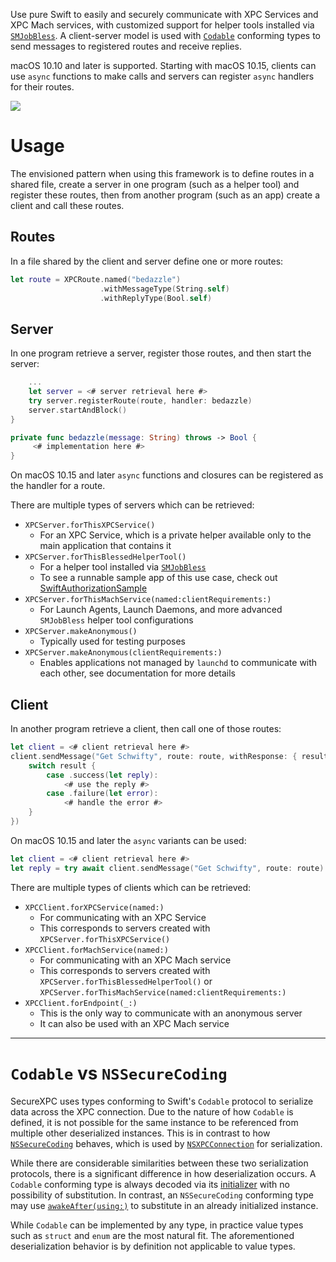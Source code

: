 Use pure Swift to easily and securely communicate with XPC Services and XPC Mach services, with customized support for
helper tools installed via [`SMJobBless`](https://developer.apple.com/documentation/servicemanagement/1431078-smjobbless).
A client-server model is used with [`Codable`](https://developer.apple.com/documentation/swift/codable) conforming types
to send messages to registered routes and receive replies.

macOS 10.10 and later is supported. Starting with macOS 10.15, clients can use `async` functions to make calls and
servers can register `async` handlers for their routes.

[![](https://img.shields.io/endpoint?url=https%3A%2F%2Fswiftpackageindex.com%2Fapi%2Fpackages%2Ftrilemma-dev%2FSecureXPC%2Fbadge%3Ftype%3Dswift-versions)](https://swiftpackageindex.com/trilemma-dev/SecureXPC)

# Usage
The envisioned pattern when using this framework is to define routes in a shared file, create a server in one program
(such as a helper tool) and register these routes, then from another program (such as an app) create a client and call
these routes.

## Routes
In a file shared by the client and server define one or more routes:
```swift
let route = XPCRoute.named("bedazzle")
                    .withMessageType(String.self)
                    .withReplyType(Bool.self)
```

## Server
In one program retrieve a server, register those routes, and then start the server:
```swift
    ...
    let server = <# server retrieval here #>
    try server.registerRoute(route, handler: bedazzle)
    server.startAndBlock()
}

private func bedazzle(message: String) throws -> Bool {
     <# implementation here #>
}
```

On macOS 10.15 and later `async` functions and closures can be registered as the handler for a route.

There are multiple types of servers which can be retrieved:
 - `XPCServer.forThisXPCService()`
     - For an XPC Service, which is a private helper available only to the main application that contains it
 - `XPCServer.forThisBlessedHelperTool()`
     - For a helper tool installed via
       [`SMJobBless`](https://developer.apple.com/documentation/servicemanagement/1431078-smjobbless)
     - To see a runnable sample app of this use case, check out
       [SwiftAuthorizationSample](https://github.com/trilemma-dev/SwiftAuthorizationSample)
 - `XPCServer.forThisMachService(named:clientRequirements:)`
     - For Launch Agents, Launch Daemons, and more advanced `SMJobBless` helper tool configurations
 - `XPCServer.makeAnonymous()`
     - Typically used for testing purposes
 - `XPCServer.makeAnonymous(clientRequirements:)`
     - Enables applications not managed by `launchd` to communicate with each other, see documentation for more details

## Client
In another program retrieve a client, then call one of those routes:
```swift
let client = <# client retrieval here #>
client.sendMessage("Get Schwifty", route: route, withResponse: { result in
    switch result {
        case .success(let reply):
            <# use the reply #>
        case .failure(let error):
            <# handle the error #>
    }
})
```

On macOS 10.15 and later the `async` variants can be used:
```swift
let client = <# client retrieval here #>
let reply = try await client.sendMessage("Get Schwifty", route: route)
```

There are multiple types of clients which can be retrieved:
 - `XPCClient.forXPCService(named:)`
     - For communicating with an XPC Service
     - This corresponds to servers created with `XPCServer.forThisXPCService()`
 - `XPCClient.forMachService(named:)`
     - For communicating with an XPC Mach service
     - This corresponds to servers created with `XPCServer.forThisBlessedHelperTool()` or
       `XPCServer.forThisMachService(named:clientRequirements:)`
 - `XPCClient.forEndpoint(_:)`
    - This is the only way to communicate with an anonymous server
    - It can also be used with an XPC Mach service

---

# `Codable` vs `NSSecureCoding`
SecureXPC uses types conforming to Swift's `Codable` protocol to serialize data across the XPC connection. Due to the
nature of how `Codable` is defined, it is not possible for the same instance to be referenced from multiple other
deserialized instances. This is in contrast to how
[`NSSecureCoding`](https://developer.apple.com/documentation/foundation/nssecurecoding) behaves, which is used by
[`NSXPCConnection`](https://developer.apple.com/documentation/foundation/nsxpcconnection) for serialization.

While there are considerable similarities between these two serialization protocols, there is a significant difference
in how deserialization occurs. A `Codable` conforming type is always decoded via its
[initializer](https://developer.apple.com/documentation/swift/decodable/2894081-init) with no possibility of
substitution. In contrast, an `NSSecureCoding` conforming type may use
[`awakeAfter(using:)`](https://developer.apple.com/documentation/objectivec/nsobject/1417074-awakeafter) to substitute
in an already initialized instance.

While `Codable` can be implemented by any type, in practice value types such as `struct` and `enum` are the most natural
fit. The aforementioned deserialization behavior is by definition not applicable to value types.
